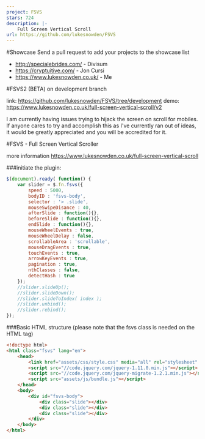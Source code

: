 ```yaml
---
project: FSVS
stars: 724
description: |-
    Full Screen Vertical Scroll
url: https://github.com/lukesnowden/FSVS
---
```


#Showcase
Send a pull request to add your projects to the showcase list

* http://specialebrides.com/ - Divisum
* https://cryptuitive.com/ - Jon Cursi
* https://www.lukesnowden.co.uk/ - Me

#FSVS2 (BETA) on development branch

link: https://github.com/lukesnowden/FSVS/tree/development
demo: https://www.lukesnowden.co.uk/full-screen-vertical-scroll/v2

I am currently having issues trying to hijack the screen on scroll for mobiles. If anyone cares to try and accomplish this as I've currently ran out of ideas, it would be greatly appreciated and you will be accredited for it.

#FSVS - Full Screen Vertical Scroller

more information https://www.lukesnowden.co.uk/full-screen-vertical-scroll

###initiate the plugin:

```javascript
$(document).ready( function() {
	var slider = $.fn.fsvs({
		speed : 5000,
		bodyID : 'fsvs-body',
		selector : '> .slide',
		mouseSwipeDisance : 40,
		afterSlide : function(){},
		beforeSlide : function(){},
		endSlide : function(){},
		mouseWheelEvents : true,
		mouseWheelDelay : false,
		scrollableArea : 'scrollable',
		mouseDragEvents : true,
		touchEvents : true,
		arrowKeyEvents : true,
		pagination : true,
		nthClasses : false,
		detectHash : true
	});
	//slider.slideUp();
	//slider.slideDown();
	//slider.slideToIndex( index );
	//slider.unbind();
	//slider.rebind();
});
```

###Basic HTML structure
(please note that the fsvs class is needed on the HTML tag)


```html
<!doctype html>
<html class="fsvs" lang="en">
	<head>
		<link href="assets/css/style.css" media="all" rel="stylesheet" type="text/css" />
        <script src="//code.jquery.com/jquery-1.11.0.min.js"></script>
        <script src="//code.jquery.com/jquery-migrate-1.2.1.min.js"></script>
        <script src="assets/js/bundle.js"></script>
	</head>
	<body>
		<div id="fsvs-body">
			<div class="slide"></div>
			<div class="slide"></div>
			<div class="slide"></div>
		</div>
	</body>
</html>
```

